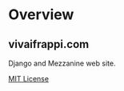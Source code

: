 Overview
====================

## vivaifrappi.com

Django and Mezzanine web site.

[MIT License](http://www.opensource.org/licenses/mit-license.php)
